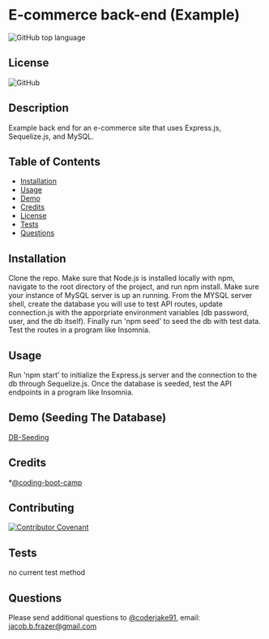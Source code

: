 
    
# E-commerce back-end (Example)
![GitHub top language](https://img.shields.io/github/languages/top/coderjake91/e-commerce-back-end-example)

## License

![GitHub](https://img.shields.io/github/license/coderjake91/e-commerce-back-end-example)

## Description
    
Example back end for an e-commerce site that uses Express.js, Sequelize.js, and MySQL.



## Table of Contents

* [Installation](#installation)
* [Usage](#usage)
* [Demo](#demo)
* [Credits](#credits)
* [License](#license)
* [Tests](#tests)
* [Questions](#questions)
    
## Installation

Clone the repo. Make sure that Node.js is installed locally with npm, navigate to the root directory of the project, and run npm install. Make sure your instance of MySQL server is up an running. From the MYSQL server shell, create the database you will use to test API routes, update connection.js with the apporpriate environment variables (db password, user, and the db itself). Finally run 'npm seed' to seed the db with test data. Test the routes in a program like Insomnia.

## Usage

Run 'npm start' to initialize the Express.js server and the connection to the db through Sequelize.js. Once the database is seeded, test the API endpoints in a program like Insomnia.

## Demo (Seeding The Database)

[DB-Seeding](https://drive.google.com/file/d/1dmdnTD8Au3s8x-apbJZTEee0lOMd6Dx0/view)

## Credits

*[@coding-boot-camp](https://github.com/coding-boot-camp)


## Contributing

[![Contributor Covenant](https://img.shields.io/badge/Contributor%20Covenant-2.1-4baaaa.svg)](code_of_conduct.md)

## Tests
no current test method

## Questions

Please send additional questions to [@coderjake91](https://github.com/coderjake91), email: jacob.b.frazer@gmail.com